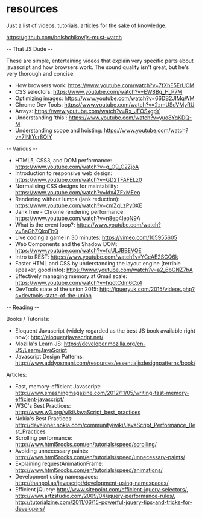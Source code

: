# resources
Just a list of videos, tutorials, articles for the sake of knowledge.

https://github.com/bolshchikov/js-must-watch

-- That JS Dude --

These are simple, entertaining videos that explain very specific parts about javascript and how browsers work.  The sound quality isn't great, but he's very thorough and concise.

- How browsers work: https://www.youtube.com/watch?v=7fXhE5ErUCM
- CSS selectors: https://www.youtube.com/watch?v=EW8Bg_H_P7M
- Optimizing images: https://www.youtube.com/watch?v=66DB2JIMqWM
- Chrome Dev Tools: https://www.youtube.com/watch?v=2zmUSoVMyRU
- Arrays: https://www.youtube.com/watch?v=Rx_JFOSxgpY
- Understanding 'this': https://www.youtube.com/watch?v=yuo8YqKDQ-M
- Understanding scope and hoisting: https://www.youtube.com/watch?v=7INtYcr8QIY

-- Various --

- HTML5, CSS3, and DOM performance: https://www.youtube.com/watch?v=q_O9_C2ZjoA
- Introduction to responsive web design: https://www.youtube.com/watch?v=GD2TFAFELz0
- Normalising CSS designs for maintability: https://www.youtube.com/watch?v=ldx4ZFxMEeo
- Rendering without lumps (jank reduction): https://www.youtube.com/watch?v=cmZqLzPy0XE
- Jank free - Chrome rendering performance: https://www.youtube.com/watch?v=n8ep4leoN9A
- What is the event loop?: https://www.youtube.com/watch?v=8aGhZQkoFbQ
- Live coding a game in 30 minutes: https://vimeo.com/105955605
- Web Components and the Shadow DOM: https://www.youtube.com/watch?v=fqULJBBEVQE
- Intro to REST: https://www.youtube.com/watch?v=YCcAE2SCQ6k
- Faster HTML and CSS by understanding the layout engine (terrible speaker, good info): https://www.youtube.com/watch?v=a2_6bGNZ7bA
- Effectively managing memory at Gmail scale: https://www.youtube.com/watch?v=hqotCdm6Cx4
- DevTools state of the union 2015: http://jqueryuk.com/2015/videos.php?s=devtools-state-of-the-union

-- Reading --

Books / Tutorials:
- Eloquent Javascript (widely regarded as the best JS book available right now): http://eloquentjavascript.net/
- Mozilla's Learn JS: https://developer.mozilla.org/en-US/Learn/JavaScript
- Javascript Design Patterns: http://www.addyosmani.com/resources/essentialjsdesignpatterns/book/

Articles:
- Fast, memory-efficient Javascript: http://www.smashingmagazine.com/2012/11/05/writing-fast-memory-efficient-javascript/
- W3C's Best Practices: http://www.w3.org/wiki/JavaScript_best_practices
- Nokia's Best Practices: http://developer.nokia.com/community/wiki/JavaScript_Performance_Best_Practices
- Scrolling performance: http://www.html5rocks.com/en/tutorials/speed/scrolling/
- Avoiding unnecessary paints: http://www.html5rocks.com/en/tutorials/speed/unnecessary-paints/
- Explaining requestAnimationFrame: http://www.html5rocks.com/en/tutorials/speed/animations/
- Development using namespaces: http://thanpol.as/javascript/development-using-namespaces/
- Efficient jQuery: http://www.sitepoint.com/efficient-jquery-selectors/, http://www.artzstudio.com/2009/04/jquery-performance-rules/, http://tutorialzine.com/2011/06/15-powerful-jquery-tips-and-tricks-for-developers/
